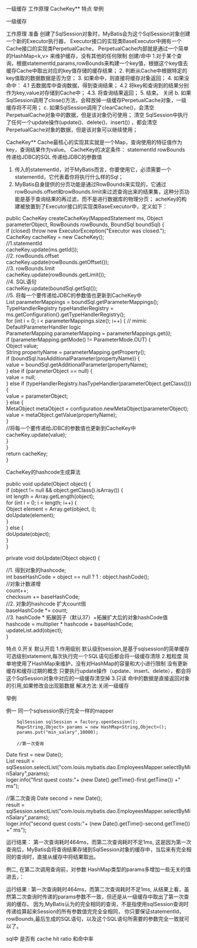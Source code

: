 
一级缓存
工作原理
CacheKey**
特点
举例



一级缓存


工作原理
准备
创建了SqlSession对象时，MyBatis会为这个SqlSession对象创建一个新的Executor执行器，
Executor接口的实现类BaseExecutor中拥有一个Cache接口的实现类PerpetualCache，
PerpetualCache内部就是通过一个简单的HashMap<k,v> 来维护缓存，没有其他的任何限制
创建/命中
1.对于某个查询，根据statementId,params,rowBounds来构建一个key值，根据这个key值去缓存Cache中取出对应的key值存储的缓存结果；
2. 判断从Cache中根据特定的key值取的数据数据是否为空；
3. 如果命中，则直接将缓存对象返回；
4. 如果没命中：
        4.1  去数据库中查询数据，得到查询结果；
        4.2  将key和查询到的结果分别作为key,value对存储到Cache中；
        4.3. 将查询结果返回；
5. 结束。
关闭
b. 如果SqlSession调用了close()方法，会释放掉一级缓存PerpetualCache对象，一级缓存将不可用；
c. 如果SqlSession调用了clearCache()，会清空PerpetualCache对象中的数据，但是该对象仍可使用；
清空
SqlSession中执行了任何一个update操作(update()、delete()、insert()) ，都会清空PerpetualCache对象的数据，但是该对象可以继续使用；




CacheKey**
Cache最核心的实现其实就是一个Map，查询使用的特征值作为key，查询结果作为value。
CacheKey的决定条件： 
statementId 
rowBounds  
传递给JDBC的SQL 
传递给JDBC的参数值

1. 传入的statementId，对于MyBatis而言，你要使用它，必须需要一个statementId，它代表着你将执行什么样的Sql；
2. MyBatis自身提供的分页功能是通过RowBounds来实现的，它通过rowBounds.offset和rowBounds.limit来过滤查询出来的结果集，这种分页功能是基于查询结果的再过滤，而不是进行数据库的物理分页；
acheKey的构建被放置到了Executor接口的实现类BaseExecutor中，定义如下：

public CacheKey createCacheKey(MappedStatement ms, Object parameterObject, RowBounds rowBounds, BoundSql boundSql) {  
  if (closed) throw new ExecutorException("Executor was closed.");  
  CacheKey cacheKey = new CacheKey();  
  //1.statementId  
  cacheKey.update(ms.getId());  
  //2. rowBounds.offset  
  cacheKey.update(rowBounds.getOffset());  
  //3. rowBounds.limit  
  cacheKey.update(rowBounds.getLimit());  
  //4. SQL语句  
  cacheKey.update(boundSql.getSql());  
  //5. 将每一个要传递给JDBC的参数值也更新到CacheKey中  
  List<ParameterMapping> parameterMappings = boundSql.getParameterMappings();  
  TypeHandlerRegistry typeHandlerRegistry = ms.getConfiguration().getTypeHandlerRegistry();  
  for (int i = 0; i < parameterMappings.size(); i++) { // mimic DefaultParameterHandler logic  
    ParameterMapping parameterMapping = parameterMappings.get(i);  
    if (parameterMapping.getMode() != ParameterMode.OUT) {  
      Object value;  
      String propertyName = parameterMapping.getProperty();  
      if (boundSql.hasAdditionalParameter(propertyName)) {  
        value = boundSql.getAdditionalParameter(propertyName);  
      } else if (parameterObject == null) {  
        value = null;  
      } else if (typeHandlerRegistry.hasTypeHandler(parameterObject.getClass())) {  
        value = parameterObject;  
      } else {  
        MetaObject metaObject = configuration.newMetaObject(parameterObject);  
        value = metaObject.getValue(propertyName);  
      }  
      //将每一个要传递给JDBC的参数值也更新到CacheKey中  
      cacheKey.update(value);  
    }  
  }  
  return cacheKey;  
}  

CacheKey的hashcode生成算法

 public void update(Object object) {  
   if (object != null && object.getClass().isArray()) {  
     int length = Array.getLength(object);  
     for (int i = 0; i < length; i++) {  
       Object element = Array.get(object, i);  
       doUpdate(element);  
     }  
   } else {  
     doUpdate(object);  
   }  
 }  
  
 private void doUpdate(Object object) {  
  
//1. 得到对象的hashcode;    
   int baseHashCode = object == null ? 1 : object.hashCode();  
   //对象计数递增  
   count++;  
   checksum += baseHashCode;  
   //2. 对象的hashcode 扩大count倍  
   baseHashCode *= count;  
   //3. hashCode * 拓展因子（默认37）+拓展扩大后的对象hashCode值  
   hashcode = multiplier * hashcode + baseHashCode;  
   updateList.add(object);  
 }  


 
特点
0.开关
默认开启
1.作用级别
默认级别session,是基于sqlsession的简单缓存
可选级别statement,每次执行完一个SQL语句后都会将一级缓存清除
2.粗粒度
简单地使用了HashMap来维护，没有对HashMap的容量和大小进行限制
没有更新缓存和缓存过期的概念
只要执行update操作（update、insert、delete），都会将这个SqlSession对象中对应的一级缓存清空掉
3.只读
命中的数据是直接返回对象的引用,如果修改会出现脏数据
解决方法:关闭一级缓存





         

举例

  例一  同一个sqlsession执行完全一样的mapper
        
        SqlSession sqlSession = factory.openSession();  
        Map<String,Object> params = new HashMap<String,Object>();  
        params.put("min_salary",10000);  
      
        //第一次查询  
 Date first = new Date();  
        List<Employee> result = sqlSession.selectList("com.louis.mybatis.dao.EmployeesMapper.selectByMinSalary",params);  
        loger.info("first quest costs:"+ (new Date().getTime()-first.getTime()) +" ms");  

//第二次查询
        Date second = new Date();  
        result = sqlSession.selectList("com.louis.mybatis.dao.EmployeesMapper.selectByMinSalary",params);  
        loger.info("second quest costs:"+ (new Date().getTime()-second.getTime()) +" ms");
  
运行结果：
第一次查询耗时464ms，而第二次查询耗时不足1ms,
这是因为第一次查询后，MyBatis会将查询结果存储到SqlSession对象的缓存中，当后来有完全相同的查询时，直接从缓存中将结果取出。

例二, 在第二次调用查询前，对参数 HashMap类型的params多增加一些无关的值进去，：

运行结果 :
第一次查询耗时464ms，而第二次查询耗时不足1ms,
       从结果上看，虽然第二次查询时传递的params参数不一致，但还是从一级缓存中取出了第一次查询的缓存。
因为,MyBatis认为的完全相同的查询，不是指使用sqlSession查询时传递给算起来Session的所有参数值完完全全相同，
你只要保证statementId，rowBounds,最后生成的SQL语句，以及这个SQL语句所需要的参数完全一致就可以了。

sql中 是否有 cache hit ratio 和命中率



